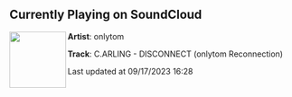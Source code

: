 ## Currently Playing on SoundCloud

[<img align="left" width="100" src="https://i1.sndcdn.com/artworks-LQwOoYKXbrvYV2A3-NdvQoA-t500x500.jpg">](https://soundcloud.com/iamonlytom/disconnect-onlytom-reconnection)

**Artist**: onlytom 

**Track**: C.ARLING - DISCONNECT (onlytom Reconnection)

Last updated at 09/17/2023 16:28
